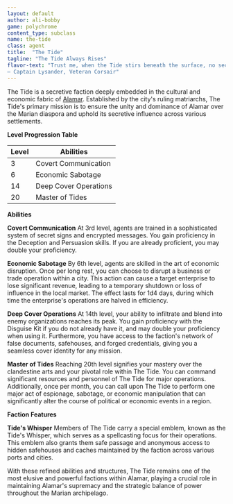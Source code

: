 ```yaml
---
layout: default
author: ali-bobby
game: polychrome
content_type: subclass
name: the-tide
class: agent
title:  "The Tide"
tagline: "The Tide Always Rises"
flavor-text: "Trust me, when the Tide stirs beneath the surface, no secret is safe, no fortune secure, and no enemy unseen. 
— Captain Lysander, Veteran Corsair"
---
```


The Tide is a secretive faction deeply embedded in the cultural and economic fabric of [Alamar](/locations/alamar). Established by the city's ruling matriarchs, The Tide's primary mission is to ensure the unity and dominance of Alamar over the Marian diaspora and uphold its secretive influence across various settlements.

**Level Progression Table**

| Level | Abilities                             |
|-------|---------------------------------------|
| 3     | Covert Communication                  |
| 6     | Economic Sabotage                     |
| 14    | Deep Cover Operations                 |
| 20    | Master of Tides                       |

**Abilities**

**Covert Communication**
At 3rd level, agents are trained in a sophisticated system of secret signs and encrypted messages. You gain proficiency in the Deception and Persuasion skills. If you are already proficient, you may double your proficiency.

**Economic Sabotage**
By 6th level, agents are skilled in the art of economic disruption. Once per long rest, you can choose to disrupt a business or trade operation within a city. This action can cause a target enterprise to lose significant revenue, leading to a temporary shutdown or loss of influence in the local market. The effect lasts for 1d4 days, during which time the enterprise's operations are halved in efficiency.

**Deep Cover Operations**
At 14th level, your ability to infiltrate and blend into enemy organizations reaches its peak. You gain proficiency with the Disguise Kit if you do not already have it, and may double your proficiency when using it. Furthermore, you have access to the faction's network of false documents, safehouses, and forged credentials, giving you a seamless cover identity for any mission.

**Master of Tides**
Reaching 20th level signifies your mastery over the clandestine arts and your pivotal role within The Tide. You can command significant resources and personnel of The Tide for major operations. Additionally, once per month, you can call upon The Tide to perform one major act of espionage, sabotage, or economic manipulation that can significantly alter the course of political or economic events in a region.

**Faction Features**

**Tide's Whisper**
Members of The Tide carry a special emblem, known as the Tide's Whisper, which serves as a spellcasting focus for their operations. This emblem also grants them safe passage and anonymous access to hidden safehouses and caches maintained by the faction across various ports and cities.

With these refined abilities and structures, The Tide remains one of the most elusive and powerful factions within Alamar, playing a crucial role in maintaining Alamar's supremacy and the strategic balance of power throughout the Marian archipelago.